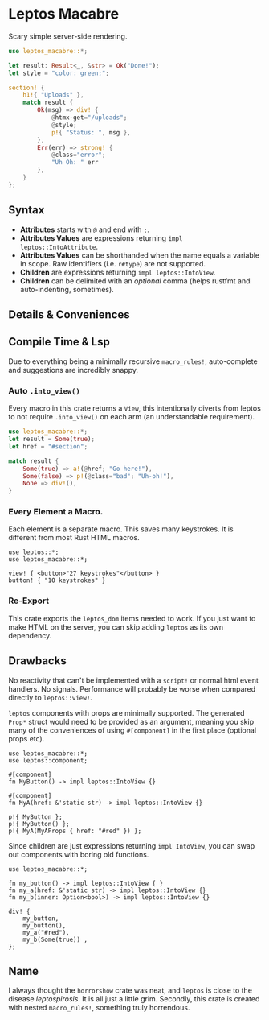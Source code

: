 # Leptos Macabre

Scary simple server-side rendering.

```rust
use leptos_macabre::*;

let result: Result<_, &str> = Ok("Done!");
let style = "color: green;";

section! {
    h1!{ "Uploads" },
    match result {
        Ok(msg) => div! {
            @htmx-get="/uploads";
            @style;
            p!{ "Status: ", msg },
        },
        Err(err) => strong! {
            @class="error";
            "Uh Oh: " err
        },
    }
};
```

## Syntax

- **Attributes** starts with `@` and end with `;`.
- **Attributes Values** are expressions returning `impl leptos::IntoAttribute`.
- **Attributes Values** can be shorthanded when the name equals a variable in scope.
  Raw identifiers (i.e. `r#type`) are not supported.
- **Children** are expressions returning `impl leptos::IntoView`.
- **Children** can be delimited with an _optional_ comma (helps rustfmt and auto-indenting, sometimes).

## Details & Conveniences

## Compile Time & Lsp
Due to everything being a minimally recursive `macro_rules!`, auto-complete and suggestions
are incredibly snappy.

### Auto `.into_view()`

Every macro in this crate returns a `View`, this intentionally diverts from
leptos to not require `.into_view()` on each arm (an understandable requirement).

```rust
use leptos_macabre::*;
let result = Some(true);
let href = "#section";

match result {
    Some(true) => a!(@href; "Go here!"),
    Some(false) => p!(@class="bad"; "Uh-oh!"),
    None => div!(),
}
```

### Every Element a Macro.

Each element is a separate macro. This saves many keystrokes. It is different
from most Rust HTML macros.

```rust, ignore
use leptos::*;
use leptos_macabre::*;

view! { <button>"27 keystrokes"</button> }
button! { "10 keystrokes" }
```

### Re-Export

This crate exports the `leptos_dom` items needed to work. If you just want
to make HTML on the server, you can skip adding `leptos` as its own dependency.

## Drawbacks

No reactivity that can't be implemented with a `script!` or normal html event
handlers. No signals. Performance will probably be worse when compared directly
to `leptos::view!`.

`leptos` components with props are minimally supported. The generated `Prop*`
struct would need to be provided as an argument, meaning you skip
many of the conveniences of using `#[component]` in the first place (optional
props etc).

```rust, ignore
use leptos_macabre::*;
use leptos::component;

#[component]
fn MyButton() -> impl leptos::IntoView {}

#[component]
fn MyA(href: &'static str) -> impl leptos::IntoView {}

p!{ MyButton };
p!{ MyButton() };
p!{ MyA(MyAProps { href: "#red" }) };

```

Since children are just expressions returning `impl IntoView`, you can swap out
components with boring old functions.

```rust, ignore
use leptos_macabre::*;

fn my_button() -> impl leptos::IntoView { }
fn my_a(href: &'static str) -> impl leptos::IntoView {}
fn my_b(inner: Option<bool>) -> impl leptos::IntoView {}

div! { 
    my_button,
    my_button(),
    my_a("#red"),
    my_b(Some(true)) ,
};

```

## Name

I always thought the `horrorshow` crate was neat, and `leptos` is close to the
disease *leptospirosis*. It is all just a little grim. Secondly, this crate is
created with nested `macro_rules!`, something truly horrendous.
